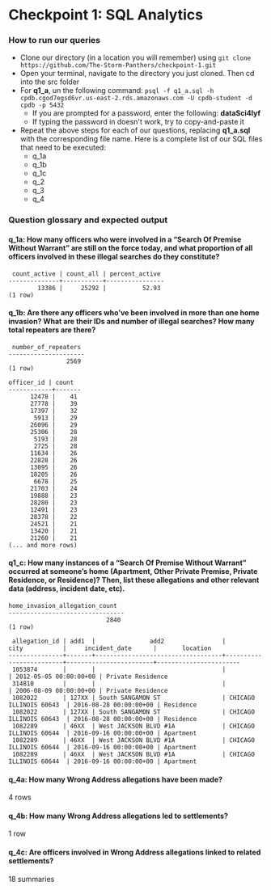 # Checkpoint 1: SQL Analytics

### How to run our queries

* Clone our directory (in a location you will remember) using `git clone https://github.com/The-Storm-Panthers/checkpoint-1.git`
* Open your terminal, navigate to the directory you just cloned. Then cd into the src folder
* For **q1_a**, un the following command: `psql -f q1_a.sql -h cpdb.cgod7egsd6vr.us-east-2.rds.amazonaws.com -U cpdb-student -d cpdb -p 5432`
    - If you are prompted for a password, enter the following: **dataSci4lyf**
    - If typing the password in doesn't work, try to copy-and-paste it
* Repeat the above steps for each of our questions, replacing **q1_a.sql** with the corresponding file name. Here is a complete list of our SQL files that need to be executed:
    - q_1a
    - q_1b
    - q_1c
    - q_2
    - q_3
    - q_4

### Question glossary and expected output

#### q_1a: How many officers who were involved in a “Search Of Premise Without Warrant” are still on the force today, and what proportion of all officers involved in these illegal searches do they constitute?
```
 count_active | count_all | percent_active 
--------------+-----------+----------------
        13386 |     25292 |          52.93
(1 row)
```

#### q_1b: Are there any officers who’ve been involved in more than one home invasion? What are their IDs and number of illegal searches? How many total repeaters are there?
```
 number_of_repeaters 
---------------------
                2569
(1 row)

officer_id | count 
------------+-------
      12478 |    41
      27778 |    39
      17397 |    32
       5913 |    29
      26096 |    29
      25306 |    28
       5193 |    28
       2725 |    28
      11634 |    26
      22828 |    26
      13095 |    26
      18205 |    26
       6678 |    25
      21703 |    24
      19888 |    23
      28280 |    23
      12491 |    23
      28378 |    22
      24521 |    21
      13420 |    21
      21260 |    21
(... and more rows)
```

#### q1_c: How many instances of a “Search Of Premise Without Warrant” occurred at someone’s home (Apartment, Other Private Premise, Private Residence, or Residence)? Then, list these allegations and other relevant data (address, incident date, etc).
```
home_invasion_allegation_count 
--------------------------------
                           2840
(1 row)

 allegation_id | add1  |               add2                |          city           |     incident_date      |       location        
---------------+-------+-----------------------------------+-------------------------+------------------------+-----------------------
 1053874       |       |                                   |                         | 2012-05-05 00:00:00+00 | Private Residence
 314810        |       |                                   |                         | 2006-08-09 00:00:00+00 | Private Residence
 1082022       | 127XX | South SANGAMON ST                 | CHICAGO ILLINOIS 60643  | 2016-08-28 00:00:00+00 | Residence
 1082022       | 127XX | South SANGAMON ST                 | CHICAGO ILLINOIS 60643  | 2016-08-28 00:00:00+00 | Residence
 1082289       | 46XX  | West JACKSON BLVD #1A             | CHICAGO ILLINOIS 60644  | 2016-09-16 00:00:00+00 | Apartment
 1082289       | 46XX  | West JACKSON BLVD #1A             | CHICAGO ILLINOIS 60644  | 2016-09-16 00:00:00+00 | Apartment
 1082289       | 46XX  | West JACKSON BLVD #1A             | CHICAGO ILLINOIS 60644  | 2016-09-16 00:00:00+00 | Apartment
```

#### **q_4a**: How many Wrong Address allegations have been made?
4 rows
#### **q_4b**: How many Wrong Address allegations led to settlements?
1 row
#### **q_4c**: Are officers involved in Wrong Address allegations linked to related settlements?
18 summaries
